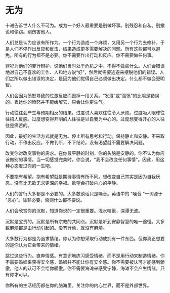 # 无为

十诫告诉世人什么不可为。成为一个好人最重要是别做坏事。别残忍和自私。别撒谎和偷窃。别伤害他人。

人们总是认为应该有所作为。一个行为造成一个麻烦，又用另一个行为去修补，于是人们不停作出反应和反击，结果造成更多需要解决的问题。所有这些都可以避免。所有的行为都不是必要。你不需要作出行动和反应。你不需要做任何事。

罪犯为他们的罪行辩护，说他们当时处于危机之中，不得不做些什么。人们会错误地对自己不喜欢的工作、人和地方说“好”，然后就需要逃避来摆脱他们的错误。人们之所以做出错误的决定，是因为他们觉得自己必须做出决定。什么都不做会更明智。

人们会因为愤怒导致的过激反应而毁掉一段关系。“发泄”或“泄愤”的比喻是错误的。表达你的愤怒并不能缓解它，只会让你更生气。

行动往往会产生与预期相反的结果。过度讨人喜欢往往令人厌烦。过度吸人眼球往往招人反感。过度想变得开明的人往往是以自我为中心的。过度想变得开心的人往往是痛苦的。

因此，最好的生活方式就是无为。停止所有思考和行动。保持静止和安静。不采取行动，不作出反应。不做判断，不下结论。没有渴望就不需要解决问题。

改变你对改变事物的需求。在你最平静的时刻，你的头脑是安静的。你不认为你应该做别的事情。当一切感觉完美时，你会说，"我不会改变任何事情"。因此，用这种心态度过你的一生吧。

不要抱有希望。抱有希望就是期待事情有所不同。想改变自己其实是因为自我厌恶。没有比无欲无求更深的幸福。欲望会打破内心的平静。

人们的言行大多都是不必要的。大多数谈话只是噪音。英语中的 "噪音 "一词源于 "恶心"。除非必要，否则什么都不要说。

人们会欣赏你的沉默，知道你说的一定很重要。浅水喧嚣，深潭无波。

沉默是宝贵的。沉默是所有宗教的共同点。沉默是听到安静智慧的唯一途径。大多数麻烦都是由行动引起的。没有行动，就没有麻烦。

大多数行为都是为追求情绪。你认为你想采取行动或拥有一件东西。但你真正想要的是你认为它会带来的情绪。

跳过这些行为。直奔情感。有意识地练习感受情绪，而不是用行动来制造情绪。你不需要婚姻来获得安全感，婚姻并不能让你有安全感。你不需要被认可才能感到骄傲，他人的认可不会给你骄傲。你不需要海滩来感受宁静，海滩不会产生情绪，只有你才可以。

你所有的生活经历都在你的脑海里。关注你的内心世界，而不是外部世界。

